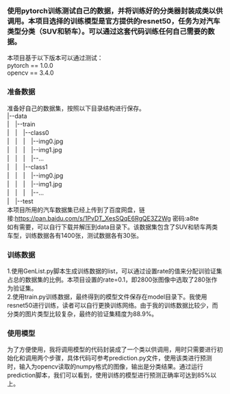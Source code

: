 ### 使用pytorch训练测试自己的数据，并将训练好的分类器封装成类以供调用。本项目选择的训练模型是官方提供的resnet50，任务为对汽车类型分类（SUV和轿车）。可以通过这套代码训练任何自己需要的数据。

本项目基于以下版本可以通过测试：  
pytorch == 1.0.0  
opencv == 3.4.0

### 准备数据
准备好自己的数据集，按照以下目录结构进行保存。  
|--data  
|　|--train  
|　|　|--class0  
|　|　|　|--img0.jpg  
|　|　|　|--img1.jpg  
|　|　|　|--...  
|　|　|--class1  
|　|　|　|--img0.jpg  
|　|　|　|--img1.jpg  
|　|　|　|--...  
|　|--test  
本项目所用的汽车数据集已经上传到了百度网盘，链接:https://pan.baidu.com/s/1PvDT_XesSQqE6RgQE3Z2Wg  密码:a8te  
如有需要，可以自行下载并解压到data目录下。该数据集包含了SUV和轿车两类车型，训练数据各有1400张，测试数据各有30张。

### 训练数据
1.使用GenList.py脚本生成训练数据的list，可以通过设置rate的值来分配训验证集占总的数据集的比例。本项目设置的rate=0.1，即2800张图像中选取了280张作为验证集。  
2.使用train.py训练数据，最终得到的模型文件保存在model目录下。我使用resnet50进行训练，读者可以自行更换训练网络。由于我的训练数据比较少，而分类的图片类型比较复杂，最终的验证集精度为88.9%。

### 使用模型
为了方便使用，我将调用模型的代码封装成了一个类以供调用，用时只需要进行初始化和调用两个步骤，具体代码可参考prediction.py文件，使用该类进行预测时，输入为opencv读取的numpy格式的图像，输出是分类结果。通过运行prediction脚本，我们可以看到，使用训练的模型进行预测正确率可达到85%以上。
